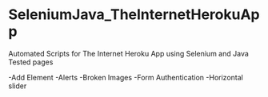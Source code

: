 # SeleniumJava_TheInternetHerokuApp
Automated Scripts for The Internet Heroku App using Selenium and Java
Tested pages

-Add Element
-Alerts
-Broken Images 
-Form Authentication
-Horizontal slider
